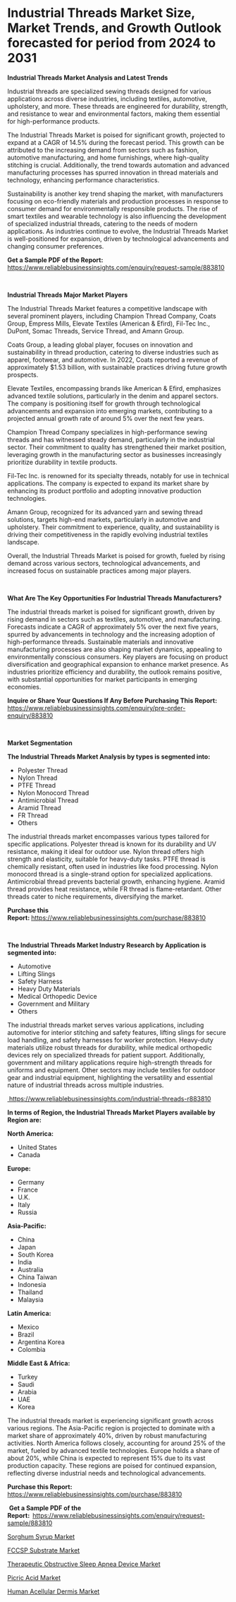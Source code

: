 <p><h1>Industrial Threads Market Size, Market Trends, and Growth Outlook forecasted for period from 2024 to 2031</h1></p><p><strong>Industrial Threads Market Analysis and Latest Trends</strong></p>
<p><p>Industrial threads are specialized sewing threads designed for various applications across diverse industries, including textiles, automotive, upholstery, and more. These threads are engineered for durability, strength, and resistance to wear and environmental factors, making them essential for high-performance products. </p><p>The Industrial Threads Market is poised for significant growth, projected to expand at a CAGR of 14.5% during the forecast period. This growth can be attributed to the increasing demand from sectors such as fashion, automotive manufacturing, and home furnishings, where high-quality stitching is crucial. Additionally, the trend towards automation and advanced manufacturing processes has spurred innovation in thread materials and technology, enhancing performance characteristics.</p><p>Sustainability is another key trend shaping the market, with manufacturers focusing on eco-friendly materials and production processes in response to consumer demand for environmentally responsible products. The rise of smart textiles and wearable technology is also influencing the development of specialized industrial threads, catering to the needs of modern applications. As industries continue to evolve, the Industrial Threads Market is well-positioned for expansion, driven by technological advancements and changing consumer preferences.</p></p>
<p><strong>Get a Sample PDF of the Report:&nbsp;</strong> <a href="https://www.reliablebusinessinsights.com/enquiry/request-sample/883810?utm_campaign=48&utm_medium=2&utm_source=Github&utm_content=ia&utm_term=10112024&utm_id=industrial-threads">https://www.reliablebusinessinsights.com/enquiry/request-sample/883810</a></p>
<p>&nbsp;</p>
<p><strong>Industrial Threads Major Market Players</strong></p>
<p><p>The Industrial Threads Market features a competitive landscape with several prominent players, including Champion Thread Company, Coats Group, Empress Mills, Elevate Textiles (American & Efird), Fil-Tec Inc., DuPont, Somac Threads, Service Thread, and Amann Group. </p><p>Coats Group, a leading global player, focuses on innovation and sustainability in thread production, catering to diverse industries such as apparel, footwear, and automotive. In 2022, Coats reported a revenue of approximately $1.53 billion, with sustainable practices driving future growth prospects.</p><p>Elevate Textiles, encompassing brands like American & Efird, emphasizes advanced textile solutions, particularly in the denim and apparel sectors. The company is positioning itself for growth through technological advancements and expansion into emerging markets, contributing to a projected annual growth rate of around 5% over the next few years.</p><p>Champion Thread Company specializes in high-performance sewing threads and has witnessed steady demand, particularly in the industrial sector. Their commitment to quality has strengthened their market position, leveraging growth in the manufacturing sector as businesses increasingly prioritize durability in textile products.</p><p>Fil-Tec Inc. is renowned for its specialty threads, notably for use in technical applications. The company is expected to expand its market share by enhancing its product portfolio and adopting innovative production technologies.</p><p>Amann Group, recognized for its advanced yarn and sewing thread solutions, targets high-end markets, particularly in automotive and upholstery. Their commitment to experience, quality, and sustainability is driving their competitiveness in the rapidly evolving industrial textiles landscape.</p><p>Overall, the Industrial Threads Market is poised for growth, fueled by rising demand across various sectors, technological advancements, and increased focus on sustainable practices among major players.</p></p>
<p>&nbsp;</p>
<p><strong>What Are The Key Opportunities For Industrial Threads Manufacturers?</strong></p>
<p><p>The industrial threads market is poised for significant growth, driven by rising demand in sectors such as textiles, automotive, and manufacturing. Forecasts indicate a CAGR of approximately 5% over the next five years, spurred by advancements in technology and the increasing adoption of high-performance threads. Sustainable materials and innovative manufacturing processes are also shaping market dynamics, appealing to environmentally conscious consumers. Key players are focusing on product diversification and geographical expansion to enhance market presence. As industries prioritize efficiency and durability, the outlook remains positive, with substantial opportunities for market participants in emerging economies.</p></p>
<p><strong>Inquire or Share Your Questions If Any Before Purchasing This Report:</strong> <a href="https://www.reliablebusinessinsights.com/enquiry/pre-order-enquiry/883810?utm_campaign=48&utm_medium=2&utm_source=Github&utm_content=ia&utm_term=10112024&utm_id=industrial-threads">https://www.reliablebusinessinsights.com/enquiry/pre-order-enquiry/883810</a></p>
<p>&nbsp;</p>
<p><strong>Market Segmentation</strong></p>
<p><strong>The Industrial Threads Market Analysis by types is segmented into:</strong></p>
<p><ul><li>Polyester Thread</li><li>Nylon Thread</li><li>PTFE Thread</li><li>Nylon Monocord Thread</li><li>Antimicrobial Thread</li><li>Aramid Thread</li><li>FR Thread</li><li>Others</li></ul></p>
<p><p>The industrial threads market encompasses various types tailored for specific applications. Polyester thread is known for its durability and UV resistance, making it ideal for outdoor use. Nylon thread offers high strength and elasticity, suitable for heavy-duty tasks. PTFE thread is chemically resistant, often used in industries like food processing. Nylon monocord thread is a single-strand option for specialized applications. Antimicrobial thread prevents bacterial growth, enhancing hygiene. Aramid thread provides heat resistance, while FR thread is flame-retardant. Other threads cater to niche requirements, diversifying the market.</p></p>
<p><strong>Purchase this Report:&nbsp;</strong><a href="https://www.reliablebusinessinsights.com/purchase/883810?utm_campaign=48&utm_medium=2&utm_source=Github&utm_content=ia&utm_term=10112024&utm_id=industrial-threads">https://www.reliablebusinessinsights.com/purchase/883810</a></p>
<p>&nbsp;</p>
<p><strong>The Industrial Threads Market Industry Research by Application is segmented into:</strong></p>
<p><ul><li>Automotive</li><li>Lifting Slings</li><li>Safety Harness</li><li>Heavy Duty Materials</li><li>Medical Orthopedic Device</li><li>Government and Military</li><li>Others</li></ul></p>
<p><p>The industrial threads market serves various applications, including automotive for interior stitching and safety features, lifting slings for secure load handling, and safety harnesses for worker protection. Heavy-duty materials utilize robust threads for durability, while medical orthopedic devices rely on specialized threads for patient support. Additionally, government and military applications require high-strength threads for uniforms and equipment. Other sectors may include textiles for outdoor gear and industrial equipment, highlighting the versatility and essential nature of industrial threads across multiple industries.</p></p>
<p><a href="https://www.reliablebusinessinsights.com/industrial-threads-r883810?utm_campaign=48&utm_medium=2&utm_source=Github&utm_content=ia&utm_term=10112024&utm_id=industrial-threads">&nbsp;https://www.reliablebusinessinsights.com/industrial-threads-r883810</a></p>
<p><strong>In terms of Region, the Industrial Threads Market Players available by Region are:</strong></p>
<p>
    <p> <strong> North America: </strong>
        <ul>
            <li>United States</li>
            <li>Canada</li>
        </ul>
        </p> 
    <p> <strong> Europe: </strong>
        <ul>
            <li>Germany</li>
            <li>France</li>
            <li>U.K.</li>
            <li>Italy</li>
            <li>Russia</li>
        </ul>
        </p> 
    <p> <strong> Asia-Pacific: </strong>
        <ul>
            <li>China</li>
            <li>Japan</li>
            <li>South Korea</li>
            <li>India</li>
            <li>Australia</li>
            <li>China Taiwan</li>
            <li>Indonesia</li>
            <li>Thailand</li>
            <li>Malaysia</li>
        </ul>
        </p> 
    <p> <strong> Latin America: </strong>
        <ul>
            <li>Mexico</li>
            <li>Brazil</li>
            <li>Argentina Korea</li>
            <li>Colombia</li>
        </ul>
        </p> 
    <p> <strong> Middle East & Africa: </strong>
        <ul>
            <li>Turkey</li>
            <li>Saudi</li>
            <li>Arabia</li>
            <li>UAE</li>
            <li>Korea</li>
        </ul>
    </p>
    </p>
<p><p>The industrial threads market is experiencing significant growth across various regions. The Asia-Pacific region is projected to dominate with a market share of approximately 40%, driven by robust manufacturing activities. North America follows closely, accounting for around 25% of the market, fueled by advanced textile technologies. Europe holds a share of about 20%, while China is expected to represent 15% due to its vast production capacity. These regions are poised for continued expansion, reflecting diverse industrial needs and technological advancements.</p></p>
<p><strong>Purchase this Report: </strong><a href="https://www.reliablebusinessinsights.com/purchase/883810?utm_campaign=48&utm_medium=2&utm_source=Github&utm_content=ia&utm_term=10112024&utm_id=industrial-threads">https://www.reliablebusinessinsights.com/purchase/883810</a></p>
<p>&nbsp;<strong>Get a Sample PDF of the Report:&nbsp;&nbsp;</strong><a href="https://www.reliablebusinessinsights.com/enquiry/request-sample/883810?utm_campaign=48&utm_medium=2&utm_source=Github&utm_content=ia&utm_term=10112024&utm_id=industrial-threads">https://www.reliablebusinessinsights.com/enquiry/request-sample/883810</a></p>
<p><strong></strong></p>
<p><p><a href="https://www.linkedin.com/pulse/global-sorghum-syrup-market-pulse-trends-growth-analysis-2024-ur93c?utm_campaign=48&utm_medium=2&utm_source=Github&utm_content=ia&utm_term=10112024&utm_id=industrial-threads">Sorghum Syrup Market</a></p><p><a href="https://www.linkedin.com/pulse/strategic-forecast-fccsp-substrate-market-growth-trends-size-x0x8c?utm_campaign=48&utm_medium=2&utm_source=Github&utm_content=ia&utm_term=10112024&utm_id=industrial-threads">FCCSP Substrate Market</a></p><p><a href="https://issuu.com/reportprime-2/docs/therapeutic-obstructive-sleep-apnea_67abd26015e5fe?utm_campaign=48&utm_medium=2&utm_source=Github&utm_content=ia&utm_term=10112024&utm_id=industrial-threads">Therapeutic Obstructive Sleep Apnea Device Market</a></p><p><a href="https://github.com/azucena6lzcou/Market-Research-Report-List-1/blob/main/picric-acid-market.md?utm_campaign=48&utm_medium=2&utm_source=Github&utm_content=ia&utm_term=10112024&utm_id=industrial-threads">Picric Acid Market</a></p><p><a href="https://issuu.com/reportprime-2/docs/human-acellular-dermis-market-size-_25449dda89d342?utm_campaign=48&utm_medium=2&utm_source=Github&utm_content=ia&utm_term=10112024&utm_id=industrial-threads">Human Acellular Dermis Market</a></p></p>